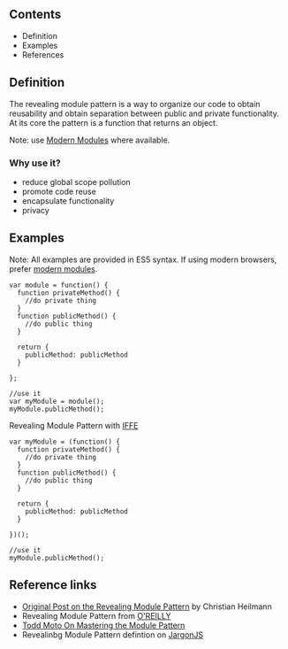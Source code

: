 ## Contents
- Definition
- Examples
- References

## Definition
The revealing module pattern is a way to organize our code to obtain reusability and obtain separation between public and private functionality. At its core the pattern is a function that returns an object.

Note: use [Modern Modules](https://ajahne.github.io/blog/javascript/2018/01/23/javascript-import-export-intro.html) where available.

### Why use it?
- reduce global scope pollution
- promote code reuse
- encapsulate functionality
- privacy

## Examples
Note: All examples are provided in ES5 syntax. If using modern browsers, prefer [modern modules](https://ajahne.github.io/blog/javascript/2018/01/23/javascript-import-export-intro.html).
```
var module = function() {
  function privateMethod() {
    //do private thing
  }
  function publicMethod() {
    //do public thing
  }
  
  return {
    publicMethod: publicMethod
  }

};

//use it
var myModule = module();
myModule.publicMethod();
```


Revealing Module Pattern with [IFFE](https://github.com/ajahne/js-examples/tree/master/functions/iffe)
```
var myModule = (function() {
  function privateMethod() {
    //do private thing
  }
  function publicMethod() {
    //do public thing
  }
  
  return {
    publicMethod: publicMethod
  }

})();

//use it
myModule.publicMethod();
```

## Reference links
- [Original Post on the Revealing Module Pattern](https://christianheilmann.com/2007/08/22/again-with-the-module-pattern-reveal-something-to-the-world/) by Christian Heilmann 
- Revealing Module Pattern from [O'REILLY](https://www.safaribooksonline.com/library/view/learning-javascript-design/9781449334840/ch09s03.html)
- [Todd Moto On Mastering the Module Pattern](https://toddmotto.com/mastering-the-module-pattern/)
- Revealinbg Module Pattern defintion on [JargonJS](http://jargon.js.org/_glossary/REVEALING_MODULE_PATTERN.md)


